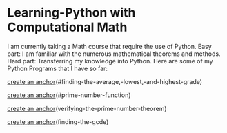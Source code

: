 # Learning-Python with Computational Math

I am currently taking a Math course that require the use of Python. Easy part:  I am familiar with the numerous mathematical theorems and methods. Hard part: Transferring my knowledge into Python. Here are some of my Python Programs that I have so far:

[create an anchor](#Anchors-in-markdown)(#finding-the-average,-lowest,-and-highest-grade)

[create an anchor](#Anchors-in-markdown)(#prime-number-function)

[create an anchor](#Anchors-in-markdown)(verifying-the-prime-number-theorem)

[create an anchor](#Anchors-in-markdown)(finding-the-gcde)
